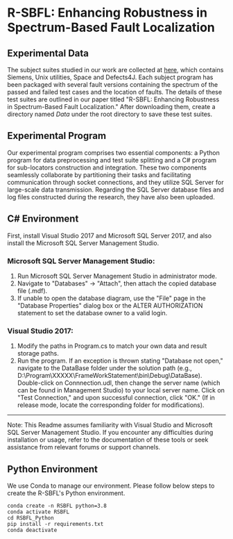 # R-SBFL: Enhancing Robustness in Spectrum-Based Fault Localization
## Experimental Data
The subject suites studied in our work are collected at [here](https://www.dropbox.com/scl/fi/rgblrvo2h8ztlwsr39us5/Data.zip?rlkey=hgcnmz863fvhd4ecet9qn9y4n&dl=0), which contains Siemens, Unix utilities, Space and Defects4J. Each subject program has been packaged with several fault versions containing the spectrum of the passed and failed test cases and the location of faults. The details of these test suites are outlined in our paper titled "R-SBFL: Enhancing Robustness in Spectrum-Based Fault Localization." After downloading them, create a directory named _Data_ under the root directory to save these test suites.
## Experimental Program
Our experimental program comprises two essential components: a Python program for data preprocessing and test suite splitting and a C# program for sub-locators construction and integration. These two components seamlessly collaborate by partitioning their tasks and facilitating communication through socket connections, and they utilize SQL Server for large-scale data transmission. Regarding the SQL Server database files and log files constructed during the research, they have also been uploaded.
## C# Environment
First, install Visual Studio 2017 and Microsoft SQL Server 2017, and also install the Microsoft SQL Server Management Studio.
### Microsoft SQL Server Management Studio:
1. Run Microsoft SQL Server Management Studio in administrator mode.
2. Navigate to "Databases" -> "Attach", then attach the copied database file (.mdf).
3. If unable to open the database diagram, use the "File" page in the "Database Properties" dialog box or the ALTER AUTHORIZATION statement to set the database owner to a valid login.
### Visual Studio 2017:
1. Modify the paths in Program.cs to match your own data and result storage paths.
2. Run the program. If an exception is thrown stating "Database not open," navigate to the DataBase folder under the solution path (e.g., D:\Program\XXXXX\FrameWorkStatement\bin\Debug\DataBase\). Double-click on Connnection.udl, then change the server name (which can be found in Management Studio) to your local server name. Click on "Test Connection," and upon successful connection, click "OK." (If in release mode, locate the corresponding folder for modifications).
---
Note: This Readme assumes familiarity with Visual Studio and Microsoft SQL Server Management Studio. If you encounter any difficulties during installation or usage, refer to the documentation of these tools or seek assistance from relevant forums or support channels.
## Python Environment
We use Conda to manage our environment. Please follow below steps to create the R-SBFL's Python environment.
  ```
  conda create -n RSBFL python=3.8
  conda activate RSBFL
  cd RSBFL_Python
  pip install -r requirements.txt
  conda deactivate
  ```

